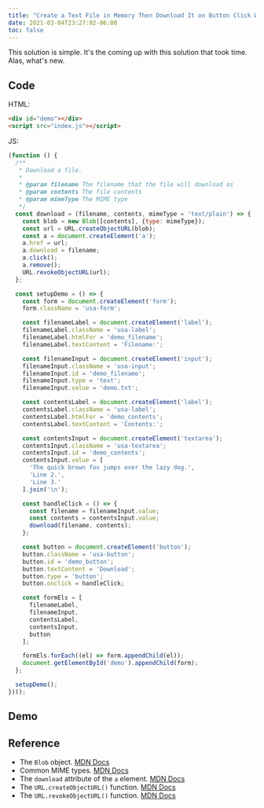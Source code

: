 ```yaml
---
title: "Create a Text File in Memory Then Download It on Button Click With Vanilla JS"
date: 2021-03-04T23:27:02-06:00
toc: false
---
```


This solution is simple. It's the coming up with this solution that took time. Alas, what's new.

<!--more-->

## Code

HTML:

```html
<div id="demo"></div>
<script src="index.js"></script>
```

JS:

```js
(function () {
  /**
   * Download a file.
   *
   * @param filename The filename that the file will download as
   * @param contents The file contents
   * @param mimeType The MIME type
   */
  const download = (filename, contents, mimeType = 'text/plain') => {
    const blob = new Blob([contents], {type: mimeType});
    const url = URL.createObjectURL(blob);
    const a = document.createElement('a');
    a.href = url;
    a.download = filename;
    a.click();
    a.remove();
    URL.revokeObjectURL(url);
  };

  const setupDemo = () => {
    const form = document.createElement('form');
    form.className = 'usa-form';

    const filenameLabel = document.createElement('label');
    filenameLabel.className = 'usa-label';
    filenameLabel.htmlFor = 'demo_filename';
    filenameLabel.textContent = 'Filename:';

    const filenameInput = document.createElement('input');
    filenameInput.className = 'usa-input';
    filenameInput.id = 'demo_filename';
    filenameInput.type = 'text';
    filenameInput.value = 'demo.txt';

    const contentsLabel = document.createElement('label');
    contentsLabel.className = 'usa-label';
    contentsLabel.htmlFor = 'demo_contents';
    contentsLabel.textContent = 'Contents:';

    const contentsInput = document.createElement('textarea');
    contentsInput.className = 'usa-textarea';
    contentsInput.id = 'demo_contents';
    contentsInput.value = [
      'The quick brown fox jumps over the lazy dog.',
      'Line 2.',
      'Line 3.'
    ].join('\n');

    const handleClick = () => {
      const filename = filenameInput.value;
      const contents = contentsInput.value;
      download(filename, contents);
    };

    const button = document.createElement('button');
    button.className = 'usa-button';
    button.id = 'demo_button';
    button.textContent = 'Download';
    button.type = 'button';
    button.onclick = handleClick;

    const formEls = [
      filenameLabel,
      filenameInput,
      contentsLabel,
      contentsInput,
      button
    ];

    formEls.forEach((el) => form.appendChild(el));
    document.getElementById('demo').appendChild(form);
  };

  setupDemo();
})();
```

## Demo

<div id="demo"></div>
<script src="index.js"></script>

## Reference

- The `Blob` object. [MDN Docs](https://developer.mozilla.org/en-US/docs/Web/API/Blob)
- Common MIME types. [MDN Docs](https://developer.mozilla.org/en-US/docs/Web/HTTP/Basics_of_HTTP/MIME_types/Common_types)
- The `download` attribute of the `a` element. [MDN Docs](https://developer.mozilla.org/en-US/docs/Web/HTML/Element/a#attributes)
- The `URL.createObjectURL()` function. [MDN Docs](https://developer.mozilla.org/en-US/docs/Web/API/URL/createObjectURL)
- The `URL.revokeObjectURL()` function. [MDN Docs](https://developer.mozilla.org/en-US/docs/Web/API/URL/revokeObjectURL)
